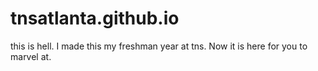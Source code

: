 # tnsatlanta.github.io
this is hell.
I made this my freshman year at tns. Now it is here for you to marvel at.
